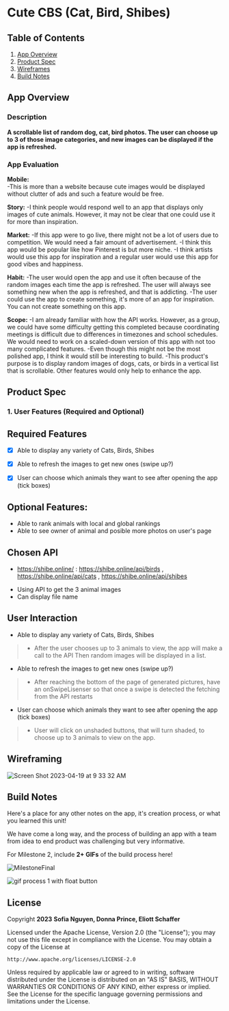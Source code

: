 # **Cute CBS (Cat, Bird, Shibes)**

## Table of Contents

1. [App Overview](#App-Overview)
1. [Product Spec](#Product-Spec)
1. [Wireframes](#Wireframes)
1. [Build Notes](#Build-Notes)

## App Overview

### Description 

**A scrollable list of random dog, cat, bird photos. The user can choose up to 3 of those image categories, and new images can be displayed if the app is refreshed.**

### App Evaluation

**Mobile:**  
-This is more than a website because  cute images would be displayed without clutter of ads  and such a feature would be free.  

**Story:**
-I think people would respond well to an app that displays only images of cute animals.  However, it may not be clear that one could use it for more than inspiration.

**Market:**
-If this app were to go live, there might not be a lot of users due to competition. We would need a fair amount of advertisement.
-I think this app would be popular like how Pinterest is but more niche. 
-I think artists would use this app for inspiration and a regular user would use this app for good vibes and happiness.

**Habit:** 
-The user would open the app and use it often because of the random images each time the app is refreshed. The user will always see something new when the app is refreshed, and that is addicting.
-The user could use the app to create something, it's more of an app for inspiration. You can not create something on this app.

**Scope:**
-I am already familiar with how the API works. However, as a group, we could have some difficulty getting this completed because coordinating meetings is difficult due to differences in timezones and school schedules. We would need to work on a scaled-down version of this app with not too many complicated features.
-Even though this might not be the most polished app, I think it would still be interesting to build.
-This product's purpose is to display random images of dogs, cats, or birds in a vertical list that is scrollable.  Other features would only help to enhance the app.

## Product Spec

### 1. User Features (Required and Optional)

Required Features
-
- [X] Able to display any variety of Cats, Birds, Shibes
- [X] Able to refresh the images to get new ones (swipe up?)
- [X] User can choose which animals they want to see after opening the app (tick boxes)


Optional Features:
-
- Able to rank animals with local and global rankings
- Able to see owner of animal and posible more photos on user's page


Chosen API
-
- https://shibe.online/  : https://shibe.online/api/birds , https://shibe.online/api/cats , https://shibe.online/api/shibes

* Using API to get the 3 animal images
* Can display file name


User Interaction
-
- Able to display any variety of Cats, Birds, Shibes
>* After the user chooses up to 3 animals to view, the app will make a call to the API
>Then random images will be displayed in a list.
- Able to refresh the images to get new ones (swipe up?)
>* After reaching the bottom of the page of generated pictures, have an onSwipeLisenser so that once a swipe is detected the fetching from the API restarts
- User can choose which animals they want to see after opening the app (tick boxes)
>* User will click on unshaded buttons, that will turn shaded, to choose up to 3 animals to view on the app.


Wireframing 
-


![Screen Shot 2023-04-19 at 9 33 32 AM](https://user-images.githubusercontent.com/32886451/233708346-d1102ea5-161f-4ed3-92b3-b6182c99d7c4.png)

## Build Notes

Here's a place for any other notes on the app, it's creation 
process, or what you learned this unit!  

We have come a long way, and the process of building an app with a team from idea to end product was challenging but very informative.

For Milestone 2, include **2+ GIFs** of the build process here!

![MilestoneFinal](https://user-images.githubusercontent.com/92275246/235288132-22462008-1978-48ff-884a-a7781fc68a5d.gif)


![gif process 1 with float button](https://user-images.githubusercontent.com/120623425/235278022-6dc298b7-c5f8-47bb-b541-86985600f432.gif)
 
## License

Copyright **2023** **Sofia Nguyen, Donna Prince, Eliott Schaffer**

Licensed under the Apache License, Version 2.0 (the "License");
you may not use this file except in compliance with the License.
You may obtain a copy of the License at

    http://www.apache.org/licenses/LICENSE-2.0

Unless required by applicable law or agreed to in writing, software
distributed under the License is distributed on an "AS IS" BASIS,
WITHOUT WARRANTIES OR CONDITIONS OF ANY KIND, either express or implied.
See the License for the specific language governing permissions and
limitations under the License.





